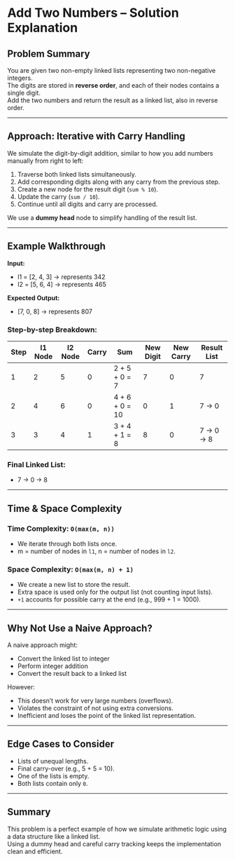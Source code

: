 # Add Two Numbers – Solution Explanation

## Problem Summary

You are given two non-empty linked lists representing two non-negative integers.  
The digits are stored in **reverse order**, and each of their nodes contains a single digit.  
Add the two numbers and return the result as a linked list, also in reverse order.

---

## Approach: Iterative with Carry Handling

We simulate the digit-by-digit addition, similar to how you add numbers manually from right to left:

1. Traverse both linked lists simultaneously.
2. Add corresponding digits along with any carry from the previous step.
3. Create a new node for the result digit (`sum % 10`).
4. Update the carry (`sum / 10`).
5. Continue until all digits and carry are processed.

We use a **dummy head** node to simplify handling of the result list.

---

## Example Walkthrough

**Input:**
- l1 = [2, 4, 3] → represents 342
- l2 = [5, 6, 4] → represents 465


**Expected Output:**
- [7, 0, 8] → represents 807


### Step-by-step Breakdown:

| Step | l1 Node | l2 Node | Carry | Sum            | New Digit | New Carry | Result List |
|------|---------|---------|-------|----------------|-----------|-----------|-------------|
| 1    | 2       | 5       | 0     | 2 + 5 + 0 = 7  | 7         | 0         | 7           |
| 2    | 4       | 6       | 0     | 4 + 6 + 0 = 10 | 0         | 1         | 7 → 0       |
| 3    | 3       | 4       | 1     | 3 + 4 + 1 = 8  | 8         | 0         | 7 → 0 → 8   |

### Final Linked List:
- 7 → 0 → 8


---

## Time & Space Complexity

### Time Complexity: `O(max(m, n))`
- We iterate through both lists once.
- m = number of nodes in `l1`, n = number of nodes in `l2`.

### Space Complexity: `O(max(m, n) + 1)`
- We create a new list to store the result.
- Extra space is used only for the output list (not counting input lists).
- `+1` accounts for possible carry at the end (e.g., 999 + 1 = 1000).

---

## Why Not Use a Naive Approach?

A naive approach might:
- Convert the linked list to integer
- Perform integer addition
- Convert the result back to a linked list

However:
- This doesn’t work for very large numbers (overflows).
- Violates the constraint of not using extra conversions.
- Inefficient and loses the point of the linked list representation.

---

## Edge Cases to Consider

- Lists of unequal lengths.
- Final carry-over (e.g., 5 + 5 = 10).
- One of the lists is empty.
- Both lists contain only `0`.

---

## Summary

This problem is a perfect example of how we simulate arithmetic logic using a data structure like a linked list.  
Using a dummy head and careful carry tracking keeps the implementation clean and efficient.
